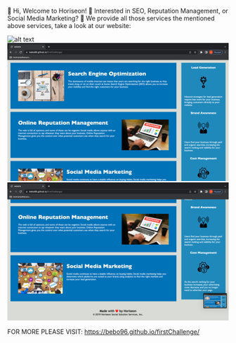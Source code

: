 👋 Hi, Welcome to Horiseon!
👀 Interested in SEO, Reputation Management, or Social Media Marketing? 
🌱 We provide all those services the mentioned above services, take a look at our website: 

![alt text](./assets/images/firstImage.png)
![alt text](./assets/images/secondImage.png)
![alt text](./assets/images/thirdImage.png)

FOR MORE PLEASE VISIT: https://bebo96.github.io/firstChallenge/